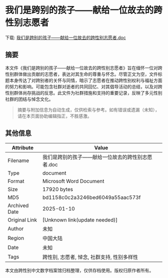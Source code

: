 # 我们是跨别的孩子——献给一位故去的跨性别志愿者

<!-- tcd_download_link -->
下载: <a href="../我们是跨别的孩子——献给一位故去的跨性别志愿者.doc" download>我们是跨别的孩子——献给一位故去的跨性别志愿者.doc</a>
<!-- tcd_download_link_end -->

## 摘要

<!-- tcd_abstract -->
本文件《我们是跨别的孩子——献给一位故去的跨性别志愿者》旨在缅怀一位对跨性别群体做出贡献的志愿者，表达对其生命的尊重与怀念。尽管正文为空，文件标题本身传达了对跨别者的关怀与同情，暗示了志愿者在推动跨性别权利与福祉方面的努力和影响。可能包含社群对逝者的共同回忆、对其倡导活动的总结，以及对跨性别群体尚存挑战的反思。此文件为社群措施和支持的重要记录，反映了多元性别社群的团结与悼念文化。

<!-- tcd_abstract_end -->

> 摘要与附加信息为自动生成，仅供检索与参考。如有错误或遗漏（未知），请在本页面协助编辑指正，不胜感激。

## 其他信息

| Attribute       | Value                                  |
|-----------------|----------------------------------------|
| Filename        | 我们是跨别的孩子——献给一位故去的跨性别志愿者.doc                             |
| Type            | document                                 |
| Format          | Microsoft Word Document                               |
| Size            | 17920 bytes                           |
| MD5             | bd1158c0c2a3246bed6049a55aac573f                                  |
| Archived Date   | 2025-01-10                             |
| Original Link   | [Unknown link(update needed)]                         |
| Author          | 未知                               |
| Region          | 中国大陆                               |
| Date            | 未知                                 |
| Tags            | 跨性别, 志愿者, 悼念, 社群支持, 性别多样性                                 |

本文由跨性别中文数字档案馆归档整理，仅供存档使用。版权归原作者所有。
